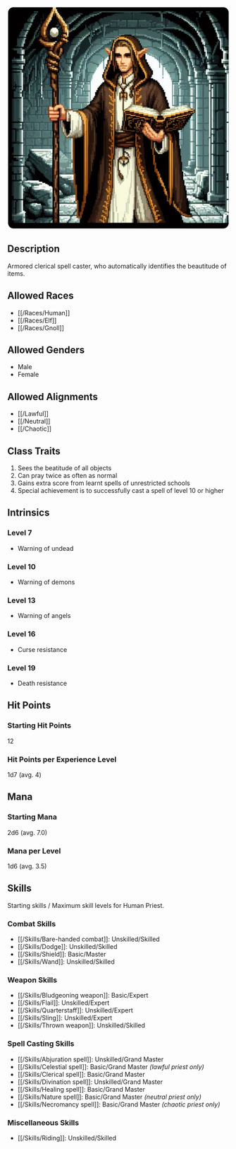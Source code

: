 ![Priest](/uploads/Roles/Priest/priest.webp)

## Description

Armored clerical spell caster, who automatically identifies the beautitude of items.

## Allowed Races

- [[/Races/Human]]
- [[/Races/Elf]]
- [[/Races/Gnoll]]

## Allowed Genders

- Male
- Female

## Allowed Alignments

- [[/Lawful]]
- [[/Neutral]]
- [[/Chaotic]]

## Class Traits

1. Sees the beatitude of all objects
2. Can pray twice as often as normal
3. Gains extra score from learnt spells of unrestricted schools
4. Special achievement is to successfully cast a spell of level 10 or higher

## Intrinsics

### Level 7

- Warning of undead

### Level 10

- Warning of demons

### Level 13

- Warning of angels

### Level 16

- Curse resistance

### Level 19

- Death resistance

## Hit Points

### Starting Hit Points

12

### Hit Points per Experience Level

1d7 (avg. 4)

## Mana

### Starting Mana

2d6 (avg. 7.0)

### Mana per Level

1d6 (avg. 3.5)

## Skills

Starting skills / Maximum skill levels for Human Priest. 

### Combat Skills 

* [[/Skills/Bare-handed combat]]: Unskilled/Skilled
* [[/Skills/Dodge]]: Unskilled/Skilled
* [[/Skills/Shield]]: Basic/Master
* [[/Skills/Wand]]: Unskilled/Skilled 

### Weapon Skills 

* [[/Skills/Bludgeoning weapon]]: Basic/Expert 
* [[/Skills/Flail]]: Unskilled/Expert 
* [[/Skills/Quarterstaff]]: Unskilled/Expert 
* [[/Skills/Sling]]: Unskilled/Expert 
* [[/Skills/Thrown weapon]]: Unskilled/Skilled 

### Spell Casting Skills 

* [[/Skills/Abjuration spell]]: Unskilled/Grand Master
* [[/Skills/Celestial spell]]: Basic/Grand Master *(lawful priest only)*
* [[/Skills/Clerical spell]]: Basic/Grand Master
* [[/Skills/Divination spell]]: Unskilled/Grand Master
* [[/Skills/Healing spell]]: Basic/Grand Master
* [[/Skills/Nature spell]]: Basic/Grand Master *(neutral priest only)*
* [[/Skills/Necromancy spell]]: Basic/Grand Master *(chaotic priest only)*

### Miscellaneous Skills

* [[/Skills/Riding]]: Unskilled/Skilled
